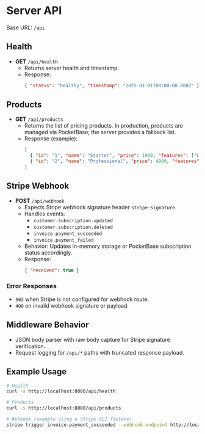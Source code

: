 # Server API

Base URL: `/api`

## Health
- **GET** `/api/health`
  - Returns server health and timestamp.
  - Response:
    ```json
    { "status": "healthy", "timestamp": "2025-01-01T00:00:00.000Z" }
    ```

## Products
- **GET** `/api/products`
  - Returns the list of pricing products. In production, products are managed via PocketBase; the server provides a fallback list.
  - Response (example):
    ```json
    [
      { "id": "1", "name": "Starter", "price": 1900, "features": ["Up to 1,000 users", "5GB storage", "Email support", "Basic analytics", "API access"], "maxUsers": 1000, "storage": "5GB", "priority": 1 },
      { "id": "2", "name": "Professional", "price": 4900, "features": ["Up to 10,000 users", "50GB storage", "Priority support", "Advanced analytics", "Unlimited API access", "Custom domains", "Team collaboration"], "maxUsers": 10000, "storage": "50GB", "priority": 2 }
    ]
    ```

## Stripe Webhook
- **POST** `/api/webhook`
  - Expects Stripe webhook signature header `stripe-signature`.
  - Handles events:
    - `customer.subscription.updated`
    - `customer.subscription.deleted`
    - `invoice.payment_succeeded`
    - `invoice.payment_failed`
  - Behavior: Updates in-memory storage or PocketBase subscription status accordingly.
  - Response:
    ```json
    { "received": true }
    ```

### Error Responses
- `503` when Stripe is not configured for webhook route.
- `400` on invalid webhook signature or payload.

## Middleware Behavior
- JSON body parser with raw body capture for Stripe signature verification.
- Request logging for `/api/*` paths with truncated response payload.

## Example Usage
```bash
# Health
curl -s http://localhost:8080/api/health

# Products
curl -s http://localhost:8080/api/products

# Webhook (example using a Stripe CLI fixture)
stripe trigger invoice.payment_succeeded --webhook-endpoint http://localhost:8080/api/webhook
```
